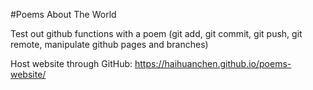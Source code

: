 #Poems About The World

Test out github functions with a poem (git add, git commit, git push, git remote, manipulate github pages and branches)

Host website through GitHub: https://haihuanchen.github.io/poems-website/

